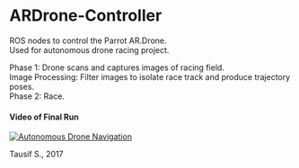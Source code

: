 # ARDrone-Controller
ROS nodes to control the Parrot AR.Drone. <br />
Used for autonomous drone racing project.

Phase 1: Drone scans and captures images of racing field. <br />
Image Processing: Filter images to isolate race track and produce trajectory poses. <br />
Phase 2: Race. <br />

#### Video of Final Run

[![Autonomous Drone Navigation](http://img.youtube.com/vi/LNfgjslwhCg/0.jpg)](http://www.youtube.com/watch?v=LNfgjslwhCg)

Tausif S., 2017
